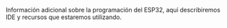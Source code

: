 Información adicional sobre la programación del ESP32, aquí describiremos IDE y recursos que estaremos utilizando.